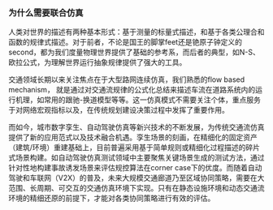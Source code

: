 ### 为什么需要联合仿真
人类对世界的描述有两种基本形式：基于测量的标量式描述，和基于各类公理合和函数的规律式描述。对于前者，不论是国王的脚掌feet还是铯原子钟定义的second，都为我们度量物理世界提供了基础的参考系，而后者的典型，如N-S、欧拉公式，为理解世界运行抽象规律提供了强大的工具。

交通领域长期以来关注焦点在于大型路网连续仿真，我们熟悉的flow based mechanism， 就是通过对交通流规律的公式化总结来描述车流在道路系统内的运行机理，如常用的跟驰-换道模型等等。这一仿真模式不需要关注个体，重点服务于对网络宏观指标以及，在传统规划建设决策过程中发挥了重要作用。

而如今，城市数字孪生、自动驾驶仿真等新兴技术的不断发展，为传统交通流仿真提供了新的应用范式以及技术融合机遇。孪生场景的刻画，在精细化的固定资产（建筑/环境）重建基础上，目前普遍采用基于简单规则或精细化过程描述的碎片式场景构建。如自动驾驶仿真测试领域中主要聚焦关键场景生成的测试方法，通过针对性地构建事故诱发场景来评估规控算法在corner case下的优度。而随着自动驾驶和车联网（V2X）的普及，未来大规模交通廊道乃至区域协同策略，需要在大范围、长周期、可交互的交通仿真环境下实现。只有在静态设施环境和动态交通流环境的精细还原的前提下，才能对各类协同策略进行有效的评估。

### 




